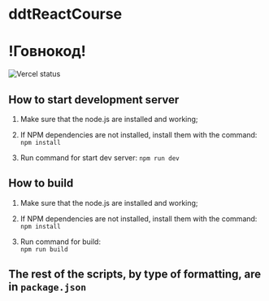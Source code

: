 # ddtReactCourse

# !Говнокод!

![Vercel status](https://therealsujitk-vercel-badge.vercel.app/?app=ddt-react-course)

## How to start development server

1. Make sure that the node.js are installed and working;  

2. If NPM dependencies are not installed, install them with the command:  
`npm install`  

3. Run command for start dev server:
`npm run dev`  

## How to build

1. Make sure that the node.js are installed and working;  

2. If NPM dependencies are not installed, install them with the command:  
`npm install`  

3. Run command for build:  
`npm run build`  

## The rest of the scripts, by type of formatting, are in `package.json`
